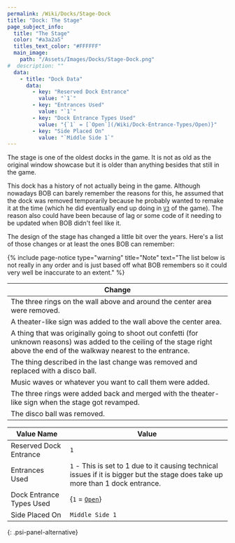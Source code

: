 ```yaml
---
permalink: /Wiki/Docks/Stage-Dock
title: "Dock: The Stage"
page_subject_info:
  title: "The Stage"
  color: "#a3a2a5"
  titles_text_color: "#FFFFFF"
  main_image:
    path: "/Assets/Images/Docks/Stage-Dock.png"
#  description: ""
  data:
    - title: "Dock Data"
      data:
        - key: "Reserved Dock Entrance"
          value: "`1`"
        - key: "Entrances Used"
          value: "`1`"
        - key: "Dock Entrance Types Used"
          value: "{`1` = [`Open`](/Wiki/Dock-Entrance-Types/Open)}"
        - key: "Side Placed On"
          value: "`Middle Side 1`"
---
```


The stage is one of the oldest docks in the game. It is not as old as the original window showcase but it is older than anything besides that still in the game. 

This dock has a history of not actually being in the game. Although nowadays BOB can barely remember the reasons for this, he assumed that the dock was removed temporarily because he probably wanted to remake it at the time (which he did eventually end up doing in [`V3`](/Posts/Update-Log/3-0-0) of the game). The reason also could have been because of lag or some code of it needing to be updated when BOB didn't feel like it.

The design of the stage has changed a little bit over the years. Here's a list of those changes or at least the ones BOB can remember:

{% include page-notice type="warning" title="Note" text="The list below is not really in any order and is just based off what BOB remembers so it could very well be inaccurate to an extent." %}

| Change |
|-|
| The three rings on the wall above and around the center area were removed. |
| A theater-like sign was added to the wall above the center area. |
| A thing that was originally going to shoot out confetti (for unknown reasons) was added to the ceiling of the stage right above the end of the walkway nearest to the entrance. |
| The thing described in the last change was removed and replaced with a disco ball. |
| Music waves or whatever you want to call them were added. |
| The three rings were added back and merged with the theater-like sign when the stage got revamped. |
| The disco ball was removed. |

| Value Name               | Value |
|-|-|
| Reserved Dock Entrance   | `1` |
| Entrances Used           | `1` - This is set to 1 due to it causing technical issues if it is bigger but the stage does take up more than 1 dock entrance. |
| Dock Entrance Types Used | {`1` = [`Open`](/Wiki/Dock-Entrance-Types/Open)} |
| Side Placed On           | `Middle Side 1` |
{: .psi-panel-alternative}

<img class="dock-image" src="/RBAP-Wiki/Assets/Images/Docks/Stage-Dock.png" alt="">